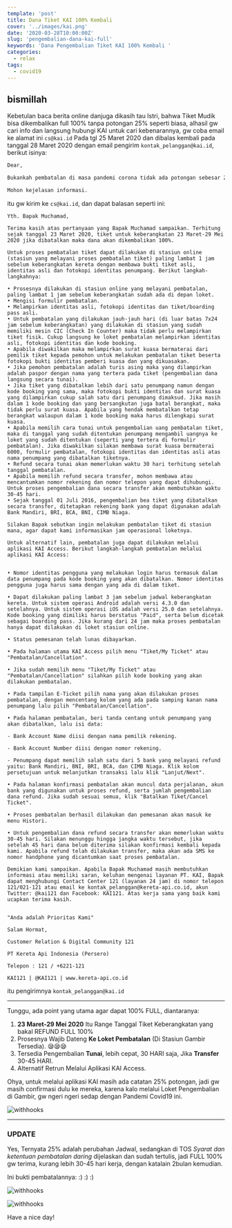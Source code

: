 ```yaml
---
template: 'post'
title: Dana Tiket KAI 100% Kembali
cover: '../images/kai.png'
date: '2020-03-28T10:00:00Z'
slug: 'pengembalian-dana-kai-full'
keywords: 'Dana Pengembalian Tiket KAI 100% Kembali '
categories:
  - relax
tags:
  - covid19
---
```


## bismillah

Kebetulan baca berita online danjuga dikasih tau Istri, bahwa Tiket Mudik bisa dikembalikan full 100% tanpa potongan 25% seperti biasa, alhasil gw cari info dan langsung hubungi KAI untuk cari kebenarannya, gw coba email ke alamat ini `cs@kai.id` Pada tgl 25 Maret 2020 dan dibalas kembali pada tanggal 28 Maret 2020 dengan email pengirim `kontak_pelanggan@kai.id`, berikut isinya:

```email
Dear,

Bukankah pembatalan di masa pandemi corona tidak ada potongan sebesar 25%?

Mohon kejelasan informasi.
```

itu gw kirim ke `cs@kai.id`, dan dapat balasan seperti ini:

```text
Yth. Bapak Muchamad,

Terima kasih atas pertanyaan yang Bapak Muchamad sampaikan. Terhitung sejak tanggal 23 Maret 2020, tiket untuk keberangkatan 23 Maret-29 Mei 2020 jika dibatalkan maka dana akan dikembalikan 100%.

Untuk proses pembatalan tiket dapat dilakukan di stasiun online (stasiun yang melayani proses pembatalan tiket) paling lambat 1 jam sebelum keberangkatan kereta dengan membawa bukti tiket asli, identitas asli dan fotokopi identitas penumpang. Berikut langkah-langkahnya:

• Prosesnya dilakukan di stasiun online yang melayani pembatalan, paling lambat 1 jam sebelum keberangkatan sudah ada di depan loket.
• Mengisi formulir pembatalan.
• Melampirkan identitas asli, fotokopi identitas dan tiket/boarding pass asli.
• Untuk pembatalan yang dilakukan jauh-jauh hari (di luar batas 7x24 jam sebelum keberangkatan) yang dilakukan di stasiun yang sudah memiliki mesin CIC (Check In Counter) maka tidak perlu melampirkan tiket fisik. Cukup langsung ke loket pembatalan melampirkan identitas asli, fotokopi identitas dan kode booking.
• Apabila diwakilkan maka melampirkan surat kuasa bermaterai dari pemilik tiket kepada pemohon untuk melakukan pembatalan tiket beserta fotokopi bukti identitas pemberi kuasa dan yang dikuasakan.
• Jika pemohon pembatalan adalah turis asing maka yang dilampirkan adalah paspor dengan nama yang tertera pada tiket (pengembalian dana langsung secara tunai).
• Jika tiket yang dibatalkan lebih dari satu penumpang namun dengan kode booking yang sama, maka fotokopi bukti identitas dan surat kuasa yang dilampirkan cukup salah satu dari penumpang dimaksud. Jika masih dalam 1 kode booking dan yang bersangkutan juga batal berangkat, maka tidak perlu surat kuasa. Apabila yang hendak membatalkan tetap berangkat walaupun dalam 1 kode booking maka harus dilengkapi surat kuasa.
• Apabila memilih cara tunai untuk pengembalian uang pembatalan tiket, maka di tanggal yang sudah ditentukan penumpang mengambil uangnya ke loket yang sudah ditentukan (seperti yang tertera di formulir pembatalan). Jika diwakilkan silakan membawa surat kuasa bermaterai 6000, formulir pembatalan, fotokopi identitas dan identitas asli atas nama penumpang yang dibatalkan tiketnya.
• Refund secara tunai akan memerlukan waktu 30 hari terhitung setelah tanggal pembatalan.
• Apabila memilih refund secara transfer, mohon membawa atau mencantumkan nomor rekening dan nomor telepon yang dapat dihubungi. Untuk proses pengembalian dana secara transfer akan membutuhkan waktu 30-45 hari.
• Sejak tanggal 01 Juli 2016, pengembalian bea tiket yang dibatalkan secara transfer, ditetapkan rekening bank yang dapat digunakan adalah Bank Mandiri, BRI, BCA, BNI, CIMB Niaga.

Silakan Bapak sebutkan ingin melakukan pembatalan tiket di stasiun mana, agar dapat kami informasikan jam operasional loketnya.

Untuk alternatif lain, pembatalan juga dapat dilakukan melalui aplikasi KAI Access. Berikut langkah-langkah pembatalan melalui aplikasi KAI Access:


• Nomor identitas pengguna yang melakukan login harus termasuk dalam data penumpang pada kode booking yang akan dibatalkan. Nomor identitas pengguna juga harus sama dengan yang ada di dalam tiket.

• Dapat dilakukan paling lambat 3 jam sebelum jadwal keberangkatan kereta. Untuk sistem operasi Android adalah versi 4.3.0 dan setelahnya. Untuk sistem operasi iOS adalah versi 25.0 dan setelahnya. Kode booking yang dimiliki harus berstatus "Paid", serta belum dicetak sebagai boarding pass. Jika kurang dari 24 jam maka proses pembatalan hanya dapat dilakukan di loket stasiun online.

• Status pemesanan telah lunas dibayarkan.

• Pada halaman utama KAI Access pilih menu "Tiket/My Ticket" atau "Pembatalan/Cancellation".

• Jika sudah memilih menu "Tiket/My Ticket" atau "Pembatalan/Cancellation" silahkan pilih kode booking yang akan dilakukan pembatalan.

• Pada tampilan E-Ticket pilih nama yang akan dilakukan proses pembatalan, dengan mencentang kolom yang ada pada samping kanan nama penumpang lalu pilih "Pembatalan/Cancellation".

• Pada halaman pembatalan, beri tanda centang untuk penumpang yang akan dibatalkan, lalu isi data:

- Bank Account Name diisi dengan nama pemilik rekening.

- Bank Account Number diisi dengan nomor rekening.

- Penumpang dapat memilih salah satu dari 5 bank yang melayani refund yaitu: Bank Mandiri, BNI, BRI, BCA, dan CIMB Niaga. Klik kolom persetujuan untuk melanjutkan transaksi lalu klik "Lanjut/Next".

• Pada halaman konfirmasi pembatalan akan muncul data perjalanan, akun bank yang digunakan untuk proses refund, serta jumlah pengembalian dana refund. Jika sudah sesuai semua, klik "Batalkan Tiket/Cancel Ticket".

• Proses pembatalan berhasil dilakukan dan pemesanan akan masuk ke menu Histori.

• Untuk pengembalian dana refund secara transfer akan memerlukan waktu 30-45 hari. Silakan menunggu hingga jangka waktu tersebut, jika setelah 45 hari dana belum diterima silakan konfirmasi kembali kepada kami. Apabila refund telah dilakukan transfer, maka akan ada SMS ke nomor handphone yang dicantumkan saat proses pembatalan.

Demikian kami sampaikan. Apabila Bapak Muchamad masih membutuhkan informasi atau memiliki saran, keluhan mengenai layanan PT. KAI, Bapak dapat menghubungi Contact Center 121 (layanan 24 jam) di nomor telepon 121/021-121 atau email ke kontak_pelanggan@kereta-api.co.id, akun Twitter: @kai121 dan Facebook: KAI121. Atas kerja sama yang baik kami ucapkan terima kasih.


"Anda adalah Prioritas Kami"

Salam Hormat,

Customer Relation & Digital Community 121

PT Kereta Api Indonesia (Persero)

Telepon : 121 / +6221-121

KAI121 | @KAI121 | www.kereta-api.co.id
```

itu pengirimnya `kontak_pelanggan@kai.id`

---

Tunggu, ada point yang utama agar dapat 100% FULL, diantaranya:

1. **23 Maret-29 Mei 2020** Itu Range Tanggal Tiket Keberangkatan yang bakal REFUND FULL 100%
2. Prosesnya Wajib Dateng **Ke Loket Pembatalan** (Di Stasiun Gambir Tersedia). 😪😪😪
3. Tersedia Pengembalian **Tunai**, lebih cepat, 30 HARI saja, Jika **Transfer** 30-45 HARI.
4. Alternatif Retrun Melalui Aplikasi KAI Access.

Ohya, untuk melalui aplikasi KAI masih ada catatan 25% potongan, jadi gw masih confirmasi dulu ke mereka, karena kalo melalui Loket Pengembalian di Gambir, gw ngeri ngeri sedap dengan Pandemi Covid19 ini.

![withhooks](../images/batalkaiaplikasi.JPG)

---

### UPDATE

Yes, Ternyata 25% adalah perubahan Jadwal, sedangkan di TOS _Syarat dan ketentuan pembatalan daring_ dijelaskan dan sudah tertulis, jadi FULL 100% gw terima, kurang lebih 30-45 hari kerja, dengan katalain 2bulan kemudian.

Ini bukti pembatalannya: :) :) :)

![withhooks](../images/kaibatal1.JPG)

![withhooks](../images/kaibatal2.JPG)

Have a nice day!
